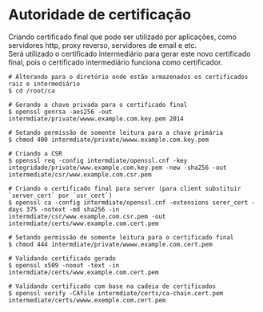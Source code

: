 # Autoridade de certificação

<p>
Criando certificado final que pode ser utilizado por aplicações, como servidores http, proxy reverso, servidores de email e etc.<br />
Será utilizado o certificado intermediário para gerar este novo certificado final, pois o certificado intermediário funciona como certificador.
</p>

```
# Alterando para o diretório onde estão armazenados os certificados raiz e intermediário
$ cd /root/ca

# Gerando a chave privada para o certificado final
$ openssl genrsa -aes256 -out intermdiate/private/wwww.example.com.key.pem 2014

# Setando permissão de somente leitura para a chave primária
$ chmod 400 intermdiate/private/wwww.example.com.key.pem

# Criando a CSR
$ openssl req -config intermdiate/openssl.cnf -key integridade/private/www.example.com.key.pem -new -sha256 -out intermediate/csr/www.example.com.csr.pem

# Criando o certificado final para server (para client substituir `server_cert` por `usr_cert`)
$ openssl ca -config intermdiate/openssl.cnf -extensions serer_cert -days 375 -notext -md sha256 -in intermdiate/csr/www.example.com.csr.pem -out intermdiate/certs/www.example.com.cert.pem

# Setando permissão de somente leitura para o certificado final
$ chmod 444 intermdiate/private/wwww.example.com.cert.pem

# Validando certificado gerado
$ openssl x509 -noout -text -in intermdiate/certs/www.example.com.cert.pem

# Validando certificado com base na cadeia de certificados
$ openssl verify -CAfile intermdiate/certs/ca-chain.cert.pem intermediate/certs/wwww.exemple.com.cert.pem
```

